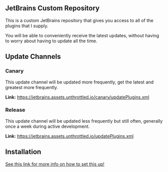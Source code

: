 JetBrains Custom Repository
---

This is a custom JetBrains repository that gives you access to all of the plugins that I supply.


You will be able to conveniently receive the latest updates, without having to worry about having to update all the time.

## Update Channels

### Canary
This update channel will be updated more frequently, get the latest and greatest more frequently.

**Link:**
https://jetbrains.assets.unthrottled.io/canary/updatePlugins.xml

### Release
This update channel will be updated less frequently but still often, generally once a week during active development.

**Link:**
https://jetbrains.assets.unthrottled.io/updatePlugins.xml

 ## Installation
[See this link for more info on how to set this up!](https://www.jetbrains.com/help/idea/managing-plugins.html#repos)
